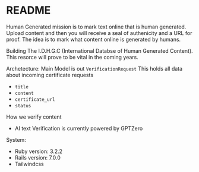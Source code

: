 # README

Human Generated mission is to mark text online that is human generated. Upload content and then you will receive a seal of authenicity and a URL for proof. The idea is to mark what content online is generated by humans. 

Building The I.D.H.G.C (International Databse of Human Generated Content). This resorce will prove to be vital in the coming years.

Archetecture:
Main Model is out ```VerificationRequest```
This holds all data about incoming certificate requests
- ```title```
- ```content```
- ```certificate_url```
- ```status```

How we verify content
- AI text Verification is currently powered by GPTZero

System:
* Ruby version: 3.2.2
* Rails version: 7.0.0
* Tailwindcss
